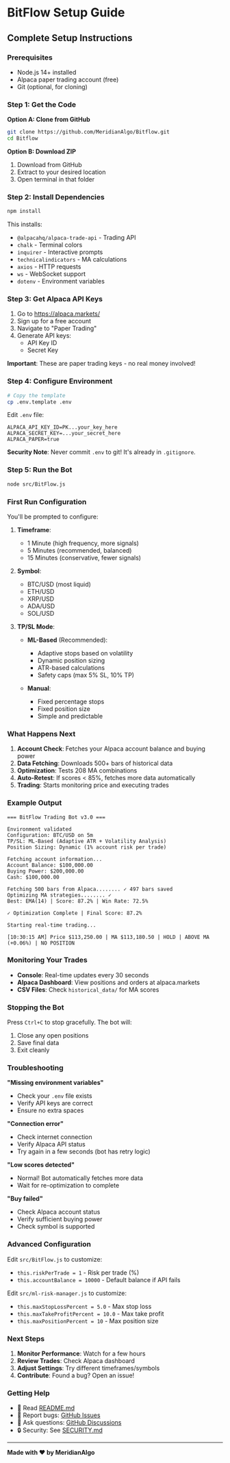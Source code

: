 # BitFlow Setup Guide

## Complete Setup Instructions

### Prerequisites
- Node.js 14+ installed
- Alpaca paper trading account (free)
- Git (optional, for cloning)

### Step 1: Get the Code

**Option A: Clone from GitHub**
```bash
git clone https://github.com/MeridianAlgo/Bitflow.git
cd Bitflow
```

**Option B: Download ZIP**
1. Download from GitHub
2. Extract to your desired location
3. Open terminal in that folder

### Step 2: Install Dependencies
```bash
npm install
```

This installs:
- `@alpacahq/alpaca-trade-api` - Trading API
- `chalk` - Terminal colors
- `inquirer` - Interactive prompts
- `technicalindicators` - MA calculations
- `axios` - HTTP requests
- `ws` - WebSocket support
- `dotenv` - Environment variables

### Step 3: Get Alpaca API Keys

1. Go to https://alpaca.markets/
2. Sign up for a free account
3. Navigate to "Paper Trading"
4. Generate API keys:
   - API Key ID
   - Secret Key

**Important**: These are paper trading keys - no real money involved!

### Step 4: Configure Environment

```bash
# Copy the template
cp .env.template .env
```

Edit `.env` file:
```
ALPACA_API_KEY_ID=PK...your_key_here
ALPACA_SECRET_KEY=...your_secret_here
ALPACA_PAPER=true
```

**Security Note**: Never commit `.env` to git! It's already in `.gitignore`.

### Step 5: Run the Bot

```bash
node src/BitFlow.js
```

### First Run Configuration

You'll be prompted to configure:

1. **Timeframe**:
   - 1 Minute (high frequency, more signals)
   - 5 Minutes (recommended, balanced)
   - 15 Minutes (conservative, fewer signals)

2. **Symbol**:
   - BTC/USD (most liquid)
   - ETH/USD
   - XRP/USD
   - ADA/USD
   - SOL/USD

3. **TP/SL Mode**:
   - **ML-Based** (Recommended):
     - Adaptive stops based on volatility
     - Dynamic position sizing
     - ATR-based calculations
     - Safety caps (max 5% SL, 10% TP)
   
   - **Manual**:
     - Fixed percentage stops
     - Fixed position size
     - Simple and predictable

### What Happens Next

1. **Account Check**: Fetches your Alpaca account balance and buying power
2. **Data Fetching**: Downloads 500+ bars of historical data
3. **Optimization**: Tests 208 MA combinations
4. **Auto-Retest**: If scores < 85%, fetches more data automatically
5. **Trading**: Starts monitoring price and executing trades

### Example Output

```
=== BitFlow Trading Bot v3.0 ===

Environment validated
Configuration: BTC/USD on 5m
TP/SL: ML-Based (Adaptive ATR + Volatility Analysis)
Position Sizing: Dynamic (1% account risk per trade)

Fetching account information...
Account Balance: $100,000.00
Buying Power: $200,000.00
Cash: $100,000.00

Fetching 500 bars from Alpaca........ ✓ 497 bars saved
Optimizing MA strategies........ ✓
Best: EMA(14) | Score: 87.2% | Win Rate: 72.5%

✓ Optimization Complete | Final Score: 87.2%

Starting real-time trading...

[10:30:15 AM] Price $113,250.00 | MA $113,180.50 | HOLD | ABOVE MA (+0.06%) | NO POSITION
```

### Monitoring Your Trades

- **Console**: Real-time updates every 30 seconds
- **Alpaca Dashboard**: View positions and orders at alpaca.markets
- **CSV Files**: Check `historical_data/` for MA scores

### Stopping the Bot

Press `Ctrl+C` to stop gracefully. The bot will:
1. Close any open positions
2. Save final data
3. Exit cleanly

### Troubleshooting

**"Missing environment variables"**
- Check your `.env` file exists
- Verify API keys are correct
- Ensure no extra spaces

**"Connection error"**
- Check internet connection
- Verify Alpaca API status
- Try again in a few seconds (bot has retry logic)

**"Low scores detected"**
- Normal! Bot automatically fetches more data
- Wait for re-optimization to complete

**"Buy failed"**
- Check Alpaca account status
- Verify sufficient buying power
- Check symbol is supported

### Advanced Configuration

Edit `src/BitFlow.js` to customize:
- `this.riskPerTrade = 1` - Risk per trade (%)
- `this.accountBalance = 10000` - Default balance if API fails

Edit `src/ml-risk-manager.js` to customize:
- `this.maxStopLossPercent = 5.0` - Max stop loss
- `this.maxTakeProfitPercent = 10.0` - Max take profit
- `this.maxPositionPercent = 10` - Max position size

### Next Steps

1. **Monitor Performance**: Watch for a few hours
2. **Review Trades**: Check Alpaca dashboard
3. **Adjust Settings**: Try different timeframes/symbols
4. **Contribute**: Found a bug? Open an issue!

### Getting Help

- 📖 Read [README.md](../README.md)
- 🐛 Report bugs: [GitHub Issues](https://github.com/MeridianAlgo/Bitflow/issues)
- 💬 Ask questions: [GitHub Discussions](https://github.com/MeridianAlgo/Bitflow/discussions)
- 🔒 Security: See [SECURITY.md](../SECURITY.md)

---

**Made with ❤️ by MeridianAlgo**
